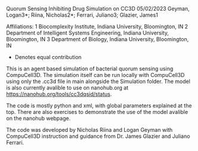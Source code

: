 Quorum Sensing Inhibiting Drug Simulation on CC3D		05/02/2023
Geyman, Logan3*; Riina, Nicholas2*; Ferrari, Juliano3; Glazier, James1

Affiliations:
1 Biocomplexity Institute, Indiana University, Bloomington, IN
2 Department of Intelligent Systems Engineering, Indiana University, Bloomington, IN
3 Department of Biology, Indiana University, Bloomington, IN
* Denotes equal contribution


This is an agent based simulation of bacterial quorum sensing using CompuCell3D. The simulation itself can be run locally with CompuCell3D using only the .cc3d file in main alongside the Simulation folder. The model is also currently avalible to use on nanohub.org at https://nanohub.org/tools/cc3dqsid/status.

The code is mostly python and xml, with global parameters explained at the top. There are also exercises to demonstrate the use of the model avalible on the nanohub webpage.

The code was developed by Nicholas Riina and Logan Geyman with CompuCell3D instruction and guidance from Dr. James Glazier and Juliano Ferrari.

